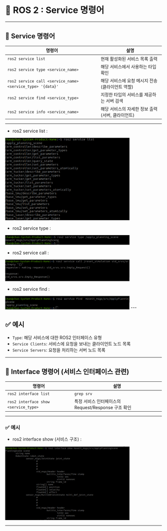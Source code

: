 
# 🧮 ROS 2 : Service 명령어

---

## 📡 Service 명령어

| 명령어 | 설명 |
|--------|------|
| `ros2 service list` | 현재 활성화된 서비스 목록 출력 |
| `ros2 service type <service_name>` | 해당 서비스에서 사용하는 타입 확인 |
| `ros2 service call <service_name> <service_type> '{data}'` | 해당 서비스에 요청 메시지 전송 (클라이언트 역할) |
| `ros2 service find <service_type>` | 지정한 타입의 서비스를 제공하는 서버 검색 |
| `ros2 service info <service_name>` | 해당 서비스의 자세한 정보 출력 (서버, 클라이언트) |

---

- ros2 service list :

<img src="service list.png" alt="service list" width="400"/>

- ros2 service type :

<img src="service type.png" alt="service type" width="400"/>

- ros2 service call :

<img src="service call.png" alt="service call" width="400"/>

- ros2 service find :

<img src="service find.png" alt="service find" width="400"/>
---

## ✅ 예시

- `Type`: 해당 서비스에 대한 ROS2 인터페이스 유형
- `Service Clients`: 서비스에 요청을 보내는 클라이언트 노드 목록
- `Service Servers`: 요청을 처리하는 서버 노드 목록

---

## 🧩 Interface 명령어 (서비스 인터페이스 관련)

| 명령어 | 설명 |
|--------|------|
| `ros2 interface list` |`grep srv`| 사용 가능한 모든 서비스 인터페이스 타입 출력 |
| `ros2 interface show <service_type>` | 특정 서비스 인터페이스의 Request/Response 구조 확인 |

---

### ✅ 예시

- ros2 interface show (서비스 구조) :

<img src="service show.png" alt="service show" width="400"/>

---
